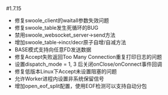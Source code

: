 #1.7.15

* 修复swoole_client的waitall参数失效问题
* 修复swoole_table发生死循环的BUG
* 禁用swoole_websocket_server->send方法
* 增加swoole_table->incr/decr原子自增/自减方法
* BASE模式支持向任意FD发送数据
* 修复Accept失败返回Too Many Connection重复打印日志的问题
* 设置dispatch_mode = 1, 3 后关闭onClose/onConnect事件回调
* 修复低版本Linux下Accept未设置阻塞的问题
* 允许Worker进程内设置非系统保留信号
* 增加open_eof_split配置，使用EOF检测可以支持自动分包




